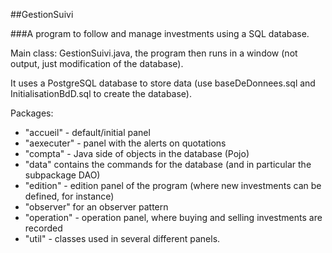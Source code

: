 ##GestionSuivi

###A program to follow and manage investments using a SQL database.

Main class: GestionSuivi.java, the program then runs in a window (not output, just modification of the database).

It uses a PostgreSQL database to store data (use baseDeDonnees.sql and InitialisationBdD.sql to create the database). 

Packages:
* "accueil" - default/initial panel
* "aexecuter" - panel with the alerts on quotations
* "compta" - Java side of objects in the database (Pojo)
* "data" contains the commands for the database (and in particular the subpackage DAO)
* "edition" - edition panel of the program (where new investments can be defined, for instance)
* "observer" for an observer pattern
* "operation" - operation panel, where buying and selling investments are recorded
* "util" - classes used in several different panels.
